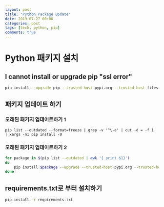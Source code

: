 ```yaml
---
layout: post
title: "Python Package Update"
date: 2019-07-27 00:00
categories: post
tags: [tech, python, pip]
comments: true
---
```


# Python 패키지 설치

## I  cannot install or upgrade pip "ssl error"

```bash
pip install --upgrade pip --trusted-host pypi.org --trusted-host files.pythonhosted.org
```

## 패키지 업데이트 하기

### 오래된 패키지 업데이트하기 1

```
pip list --outdated --format=freeze | grep -v '^\-e' | cut -d = -f 1  | xargs -n1 pip install -U
```

### 오래된 패키지 업데이트하기 2

```bash
for package in $(pip list --outdated | awk '{ print $1}')
do
    pip install $package --upgrade --trusted-host pypi.org --trusted-host files.pythonhosted.org
done
```

## requirements.txt로 부터 설치하기

```bash
pip install -r requirements.txt
```
